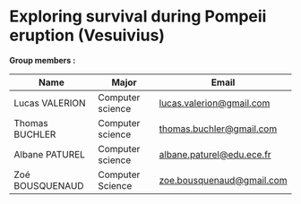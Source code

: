 # Exploring survival during Pompeii eruption (Vesuivius)

**Group members :**

|        Name       |        Major           |        Email            |         
|-------------------|------------------------|------------------------ |
| Lucas VALERION    | Computer science       |lucas.valerion@gmail.com |
| Thomas BUCHLER    | Computer science       |thomas.buchler@gmail.com |
| Albane PATUREL    | Computer science       |albane.paturel@edu.ece.fr|
| Zoé BOUSQUENAUD   | Computer Science       |zoe.bousquenaud@gmail.com|
